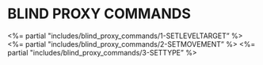 
# BLIND PROXY COMMANDS

\<%= partial "includes/blind\_proxy\_commands/1-SETLEVELTARGET” %\>
\<%= partial "includes/blind\_proxy\_commands/2-SETMOVEMENT” %\>
\<%= partial "includes/blind\_proxy\_commands/3-SETTYPE” %\>
